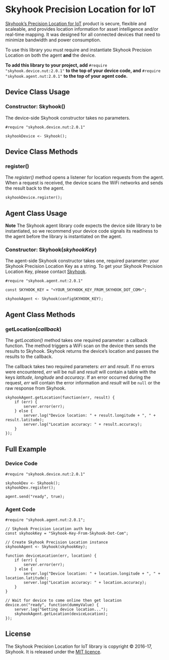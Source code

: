 # Skyhook Precision Location for IoT

[Skyhook’s Precision Location for IoT](http://www.skyhookwireless.com/products/precision-location) product is secure, flexible and scaleable, and provides location information for asset intelligence and/or real-time mapping. It was designed for all connected devices that need to minimize bandwidth and power consumption. 

To use this library you must require and instantiate Skyhook Precision Location on both the agent **and** the device.

**To add this library to your project, add** `#require "skyhook.device.nut:2.0.1"` **to the top of your device code, and** `#require "skyhook.agent.nut:2.0.1"` **to the top of your agent code.**

## Device Class Usage

### Constructor: Skyhook()

The device-side Skyhook constructor takes no parameters.

```squirrel
#require "skyhook.device.nut:2.0.1"

skyhookDevice <- Skyhook();
```

## Device Class Methods

### register()

The *register()* method opens a listener for location requests from the agent. When a request is received, the device scans the WiFi networks and sends the result back to the agent.

```squirrel
skyhookDevice.register();
```

## Agent Class Usage

**Note** The Skyhook agent library code expects the device side library to be instantiated, so we recommend your device code signals its readiness to the agent before the library is instantiated on the agent.

### Constructor: Skyhook(*skyhookKey*)

The agent-side Skyhook constructor takes one, required parameter: your Skyhook Precision Location Key as a string. To get your Skyhook Precision Location Key, please contact [Skyhook](http://www.skyhookwireless.com/try-skyhook-for-free).

```squirrel
#require "skyhook.agent.nut:2.0.1"

const SKYHOOK_KEY = "<YOUR_SKYHOOK_KEY_FROM_SKYHOOK_DOT_COM>";

skyhookAgent <- Skyhook(configSKYHOOK_KEY);
```

## Agent Class Methods

### getLocation(*callback*)

The *getLocation()* method takes one required parameter: a callback function. The method triggers a WiFi scan on the device then sends the results to Skyhook. Skyhook returns the device’s location and passes the results to the callback.

The callback takes two required parameters: *err* and *result*. If no errors were encountered, *err* will be null and *result* will contain a table with the keys *latitude*, *longitude* and *accuracy*. If an error occurred during the request, *err* will contain the error information and *result* will be `null` or the raw response from Skyhook.

```squirrel
skyhookAgent.getLocation(function(err, result) {
    if (err) {
        server.error(err);
    } else {
        server.log("Device location: " + result.longitude + ", " + result.latitude);
        server.log("Location accuracy: " + result.accuracy);
    }
});
```

## Full Example

### Device Code

```
#require "skyhook.device.nut:2.0.1"

skyhookDev <- Skyhook();
skyhookDev.register();

agent.send("ready", true);
```

### Agent Code

```
#require "skyhook.agent.nut:2.0.1";

// Skyhook Precision Location auth key
const skyhookKey = "Skyhook-Key-From-Skyhook-Dot-Com";

// Create Skyhook Precision Location instance
skyhookAgent <- Skyhook(skyhookKey);

function deviceLocation(err, location) {
    if (err) {
        server.error(err);
    } else {
        server.log("Device location: " + location.longitude + ", " + location.latitude);
        server.log("Location accuracy: " + location.accuracy);
    }
}

// Wait for device to come online then get location
device.on("ready", function(dummyValue) {
    server.log("Getting device location...");
    skyhookAgent.getLocation(deviceLocation);
});
```

## License

The Skyhook Precision Location for IoT library is copyright &copy; 2016-17, Skyhook. It is released under the [MIT licence](https://github.com/electricimp/Skyhook/blob/master/LICENSE).
